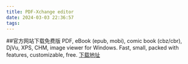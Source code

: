 ```yaml
---
title: PDF-Xchange editor
date: 2024-03-03 22:36:57
tags:
---
```

##官方网站下载免费版
PDF, eBook (epub, mobi), comic book (cbz/cbr), DjVu, XPS, CHM, image viewer for Windows.
Fast, small, packed with features, customizable, free.
[下载地址](https://www.pdf-xchange.com/)

